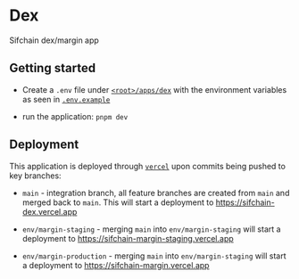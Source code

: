 # Dex

Sifchain dex/margin app

## Getting started

- Create a `.env` file under [`<root>/apps/dex`](/apps/dex/) with the environment variables as seen in [`.env.example`](.env.example)

- run the application: `pnpm dev`

## Deployment

This application is deployed through [`vercel`](https://vercel.com) upon commits being pushed to key branches:

- `main` - integration branch, all feature branches are created from `main` and merged back to `main`. This will start a deployment to https://sifchain-dex.vercel.app

- `env/margin-staging` - merging `main` into `env/margin-staging` will start a deployment to https://sifchain-margin-staging.vercel.app

- `env/margin-production` - merging `main` into `env/margin-staging` will start a deployment to https://sifchain-margin.vercel.app
